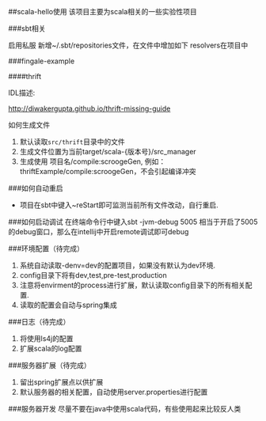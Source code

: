 ##scala-hello使用
该项目主要为scala相关的一些实验性项目


###sbt相关

启用私服
新增~/.sbt/repositories文件，在文件中增加如下
resolvers在项目中


###fingale-example

####thrift

IDL描述:

http://diwakergupta.github.io/thrift-missing-guide

如何生成文件

1. 默认读取`src/thrift`目录中的文件
2. 生成文件位置为当前target/scala-{版本号}/src_manager
3. 生成使用 项目名/compile:scroogeGen, 例如：thriftExample/compile:scroogeGen，不会引起编译冲突


###如何自动重启
* 项目在sbt中键入~reStart即可监测当前所有文件改动，自行重启.



###如何启动调试
在终端命令行中键入sbt -jvm-debug 5005
相当于开启了5005的debug窗口，那么在intellij中开启remote调试即可debug

###环境配置（待完成）
1. 系统自动读取-denv=dev的配置项目，如果没有默认为dev环境.
2. config目录下将有dev,test,pre-test,production
3. 注意将envirment的process进行扩展，默认读取config目录下的所有相关配置.
4. 读取的配置会自动与spring集成


###日志（待完成）
1. 将使用ls4j的配置
2. 扩展scala的log配置


###服务器扩展（待完成）
1. 留出spring扩展点以供扩展
2. 默认服务器的相关配置，自动使用server.properties进行配置


###服务器开发
尽量不要在java中使用scala代码，有些使用起来比较反人类


 
 